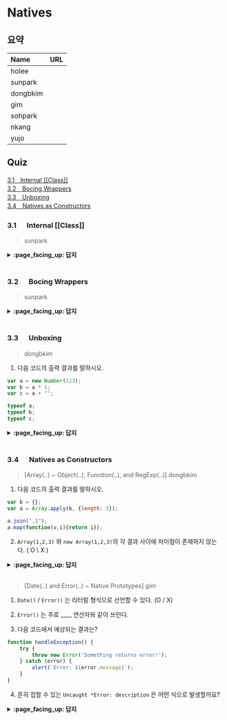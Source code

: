 # Natives

## 요약
| Name | URL |
|:---|:---|
| holee |  |
| sunpark |  |
| dongbkim |  |
| gim |  |
| sohpark |  |
| nkang |  |
| yujo |  |

## Quiz

[3.1　Internal [[Class]]](#31---Internal-Class)<br>
[3.2　Bocing Wrappers](#32---Bocing-Wrappers)<br>
[3.3　Unboxing](#33---Unboxing)<br>
[3.4　Natives as Constructors](#34---Natives-as-Constructors)<br>

### 3.1 　  Internal [[Class]]

> sunpark

<details>
<summary> <b> :page_facing_up: 답지 </b>  </summary>
<div markdown="1">



</div>
</details>
<br>

### 3.2 　  Bocing Wrappers

> sunpark

<details>
<summary> <b> :page_facing_up: 답지 </b>  </summary>
<div markdown="1">



</div>
</details>
<br>


### 3.3 　  Unboxing

> dongbkim


1. 다음 코드의 출력 결과를 말하시오.
```js
var a = new Number(123);
var b = a * 1;
var c = a + "";

typeof a;
typeof b;
typeof c;
```

    
<details>
<summary> <b> :page_facing_up: 답지 </b>  </summary>
<div markdown="1">


1.     
```
'object'
'number'
'string'
```

     
</div>
</details>
<br>


### 3.4 　  Natives as Constructors

> [Array(..) ~ Object(..), Function(..), and RegExp(..)] dongbkim

1. 다음 코드의 출력 결과를 말하시오.
  
     
```js
var b = {};
var a = Array.apply(b, {length: 5});

a.join(",1");
a.map(function(v,i){return i});
```
     
2. `Array(1,2,3)` 와 `new Array(1,2,3)`의 각 결과 사이에 차이점이  존재하지 않는다. ( O \ X )      
        
<details>
<summary> <b> :page_facing_up: 답지 </b>  </summary>
<div markdown="1">
      
1.    

```md
[ undefined, undefined, undefined, undefined, undefined ]
',1,1,1,1'
[ 0, 1, 2, 3, 4 ]
```


2. 2. `Array(1,2,3)` 와 `new Array(1,2,3)`의 각 결과 사이에 차이점이  존재하지 않는다. ( **O** \ X )        
> So Array(1,2,3) is the same outcome as new Array(1,2,3).

</div>
</details>
<br>



> [Date(..) and Error(..) ~ Native Prototypes] gim

1. `Date()` / `Error()` 는 리터럴 형식으로 선언할 수 있다. (O / X)

2. `Error()` 는 주로 ____ 연산자와 같이 쓰인다.

3. 다음 코드에서 예상되는 결과는?

```js
function handleException() {
	try {
		throw new Error('Something returns error!');
	} catch (error) {
		alert(`Error: ${error.message}`);
	}
}
```

4. 흔히 접할 수 있는 `Uncaught *Error: description` 은 어떤 식으로 발생할까요?

<details>
<summary> <b> :page_facing_up: 답지 </b>  </summary>
<div markdown="1">

1. `Date()` / `Error()` 는 리터럴 형식으로 선언할 수 있다. (O / __X__)

> 두 네이티브는 오직 객체 형식으로만 사용할 수 있다.

2. `Error()` 는 주로 `throw` 연산자와 같이 쓰인다.

3. 다음 코드에서 예상되는 결과는?

> `try..catch` 구문 자체가 예외를 식별하고 처리해주기 위해 나온 구문이므로, `try` 블록 내에서 예외 상황이 발생했다면 `catch` 구문에서 해당 error 객체를 받아와 그 안의 값을 통해 예외 처리를 더 유연하게 할 수 있다.

4. 흔히 접할 수 있는 `Uncaught *Error: description` 은 어떤 식으로 발생할까요?

> 일반적인 Error() 네이티브 외에도 구체적인 에러 타입에 특화된 네이티브들이 있는데(e.g. RangeError(), ReferenceError() etc.), 해당 네이티브들은 코드에서 예외가 발생하면 자동으로 throw 된다.

</div>
</details>
<br>
